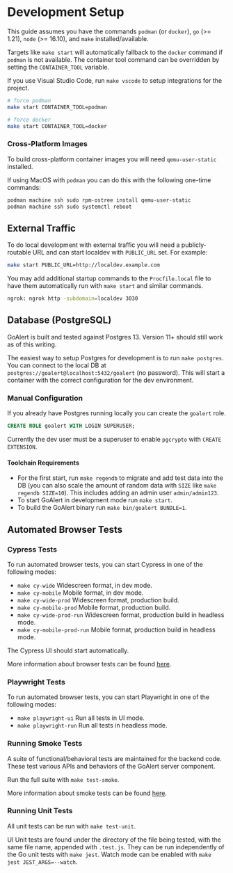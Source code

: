 # Development Setup

This guide assumes you have the commands `podman` (or `docker`), `go` (>= 1.21), `node` (>= 16.10), and `make` installed/available.

Targets like `make start` will automatically fallback to the `docker` command if `podman` is not available. The container tool command can be overridden by setting the `CONTAINER_TOOL` variable.

If you use Visual Studio Code, run `make vscode` to setup integrations for the project.

```bash
# force podman
make start CONTAINER_TOOL=podman

# force docker
make start CONTAINER_TOOL=docker
```

### Cross-Platform Images

To build cross-platform container images you will need `qemu-user-static` installed.

If using MacOS with `podman` you can do this with the following one-time commands:

```sh
podman machine ssh sudo rpm-ostree install qemu-user-static
podman machine ssh sudo systemctl reboot
```

## External Traffic

To do local development with external traffic you will need a publicly-routable URL and can start localdev with `PUBLIC_URL` set. For example:

```bash
make start PUBLIC_URL=http://localdev.example.com
```

You may add additional startup commands to the `Procfile.local` file to have them automatically run with `make start` and similar commands.

```bash
ngrok: ngrok http -subdomain=localdev 3030
```

## Database (PostgreSQL)

GoAlert is built and tested against Postgres 13. Version 11+ should still work as of this writing.

The easiest way to setup Postgres for development is to run `make postgres`.
You can connect to the local DB at `postgres://goalert@localhost:5432/goalert` (no password).
This will start a container with the correct configuration for the dev environment.

### Manual Configuration

If you already have Postgres running locally you can create the `goalert` role.

```sql
CREATE ROLE goalert WITH LOGIN SUPERUSER;
```

Currently the dev user must be a superuser to enable `pgcrypto` with `CREATE EXTENSION`.

#### Toolchain Requirements

- For the first start, run `make regendb` to migrate and add test data into the DB (you can also scale the amount of random data with `SIZE` like `make regendb SIZE=10`). This includes adding an admin user `admin/admin123`.
- To start GoAlert in development mode run `make start`.
- To build the GoAlert binary run `make bin/goalert BUNDLE=1`.

## Automated Browser Tests

### Cypress Tests

To run automated browser tests, you can start Cypress in one of the following modes:

- `make cy-wide` Widescreen format, in dev mode.
- `make cy-mobile` Mobile format, in dev mode.
- `make cy-wide-prod` Widescreen format, production build.
- `make cy-mobile-prod` Mobile format, production build.
- `make cy-wide-prod-run` Widescreen format, production build in headless mode.
- `make cy-mobile-prod-run` Mobile format, production build in headless mode.

The Cypress UI should start automatically.

More information about browser tests can be found [here](../web/src/cypress/README.md).

### Playwright Tests

To run automated browser tests, you can start Playwright in one of the following modes:

- `make playwright-ui` Run all tests in UI mode.
- `make playwright-run` Run all tests in headless mode.

### Running Smoke Tests

A suite of functional/behavioral tests are maintained for the backend code. These test various APIs and behaviors
of the GoAlert server component.

Run the full suite with `make test-smoke`.

More information about smoke tests can be found [here](../test/smoke/README.md).

### Running Unit Tests

All unit tests can be run with `make test-unit`.

UI Unit tests are found under the directory of the file being tested, with the same file name, appended with `.test.js`. They can be run independently of the Go unit tests with `make jest`. Watch mode can be enabled with `make jest JEST_ARGS=--watch`.
